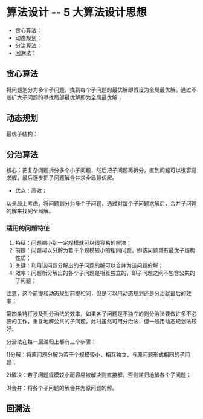 # 算法设计 -- 5 大算法设计思想

- 贪心算法：
- 动态规划：
- 分治算法：
- 回溯法：


## 贪心算法

将问题划分为多个子问题，找到每个子问题的最优解即假设为全局最优解。通过不断扩大子问题的寻找局部最优解即为全局最优解；

## 动态规划



最优子结构：

## 分治算法

核心：把复杂问题拆分多个小子问题，然后把子问题再拆分，直到问题可以很容易求解，最后逐步把子问题解合并求全局最优解。

- 优点：高效；

从全局上考虑，将问题划分为多个子问题，通过对每个子问题求解后，合并子问题的解来找到全局解。

### 适用的问题特征

1. 特征：问题缩小到一定规模就可以很容易的解决；
2. 前提：问题可以分解为若干个规模较小的相同问题，即该问题具有最优子结构性质；
3. 关键：利用该问题分解出的子问题的解可以合并为该问题的解；
4. 效率：问题所分解出的各个子问题是相互独立的，即子问题之间不包含公共的子问题；

注意，这个前提和动态规划前提相同，但是可以用动态规划还是分治就最后的效率；

第四条特征涉及到分治法的效率，如果各子问题是不独立的则分治法要做许多不必要的工作，重复地解公共的子问题，此时虽然可用分治法，但一般用动态规划法较好。

分治法在每一层递归上都有三个步骤：

1)分解：将原问题分解为若干个规模较小，相互独立，与原问题形式相同的子问题；

2)解决：若子问题规模较小而容易被解决则直接解，否则递归地解各个子问题；

3)合并：将各个子问题的解合并为原问题的解。




## 回溯法